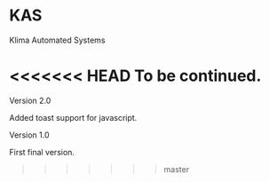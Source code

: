 # KAS
Klima Automated Systems

<<<<<<< HEAD
To be continued.
=======
Version 2.0

Added toast support for javascript.

Version 1.0

First final version.
>>>>>>> master
